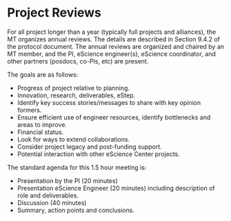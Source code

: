 # Project Reviews

For all project longer than a year (typically full projects and alliances), the MT organizes annual reviews. The details are described in Section 9.4.2 of the protocol document. The annual reviews are organized and chaired by an MT member, and the PI, eScience engineer(s), eScience coordinator, and other partners (posdocs, co-PIs, etc) are present.

The goals are as follows:

* Progress of project relative to planning.
* Innovation, research, deliverables, eStep.
* Identify key success stories/messages to share with key opinion formers.
* Ensure efficient use of engineer resources, identify bottlenecks and areas to improve.
* Financial status.
* Look for ways to extend collaborations.
* Consider project legacy and post-funding support.
* Potential interaction with other eScience Center projects.

The standard agenda for this 1.5 hour meeting is:

* Presentation by the PI (20 minutes)
* Presentation eScience Engineer (20 minutes)  including description of role and deliverables.
* Discussion (40 minutes)
* Summary, action points and conclusions.
